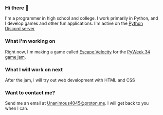 ### Hi there 👋

<!--
**Anonymous4045/Anonymous4045** is a ✨ _special_ ✨ repository because its `README.md` (this file) appears on your GitHub profile.

Here are some ideas to get you started:

- 🔭 I’m currently working on ...
- 🌱 I’m currently learning ...
- 👯 I’m looking to collaborate on ...
- 🤔 I’m looking for help with ...
- 💬 Ask me about ...
- 📫 How to reach me: ...
- ⚡ Fun fact: ...
-->
I'm a programmer in high school and college. I work primarily in Python, and I develop games and other fun applications. I'm active on the [Python Discord server](https://discord.gg/python)

### What I'm working on
Right now, I'm making a game called [Escape Velocity](https://www.github.com/Anonymous4045/escape-velocity) for the [PyWeek 34 game jam](https://pyweek.org/34/).

### What I will work on next
After the jam, I will try out web development with HTML and CSS

### Want to contact me?
Send me an email at Unanimous4045@proton.me. I will get back to you when I can.

